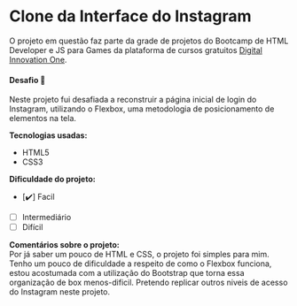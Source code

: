 # Clone da Interface do Instagram
O projeto em questão faz parte da grade de projetos do Bootcamp de HTML Developer e JS para Games da plataforma de cursos gratuitos [Digital Innovation One](https://web.digitalinnovation.one/home).

#### Desafio 🚀

Neste projeto fui desafiada a reconstruir a página inicial de login do Instagram, utilizando o Flexbox, uma metodologia de posicionamento de elementos na tela.

**Tecnologias usadas:**

- HTML5
- CSS3

**Dificuldade do projeto:**

- [✔️] Facil
- [   ] Intermediário
- [   ] Difícil

**Comentários sobre o projeto:** <br>
Por já saber um pouco de HTML e CSS, o projeto foi simples para mim. Tenho um pouco de dificuldade a respeito de como o Flexbox funciona, estou acostumada com a utilização do Bootstrap que torna essa organização de box menos-dificil. 
Pretendo replicar outros niveis de acesso do Instagram neste projeto.
